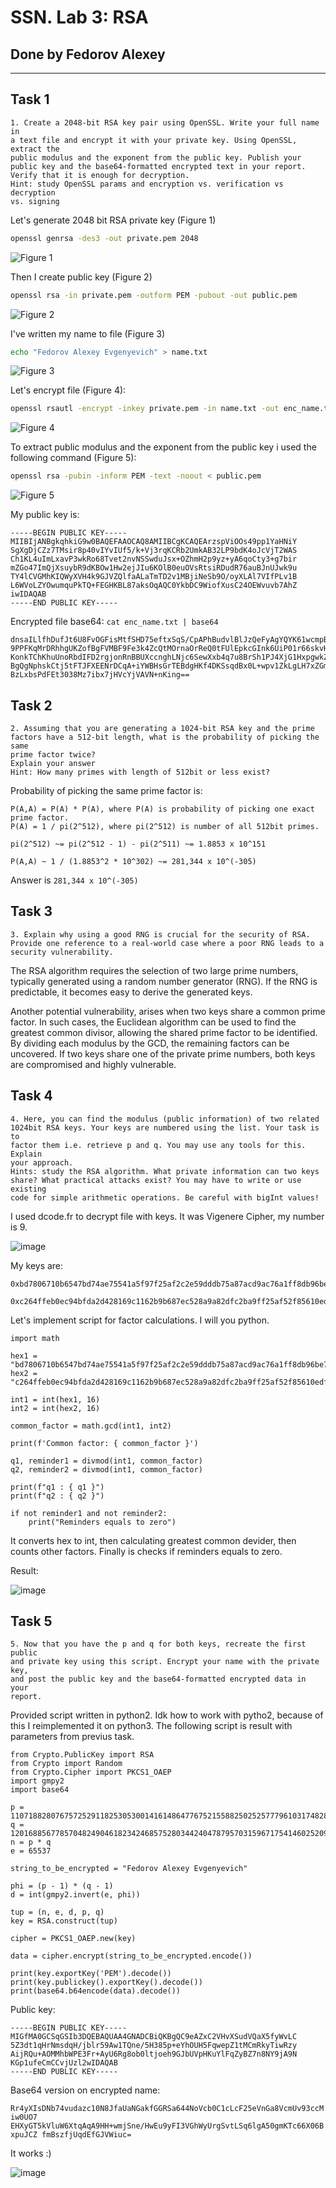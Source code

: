 # SSN. Lab 3: RSA

## Done by Fedorov Alexey

---

## Task 1

```
1. Create a 2048-bit RSA key pair using OpenSSL. Write your full name in
a text file and encrypt it with your private key. Using OpenSSL, extract the
public modulus and the exponent from the public key. Publish your
public key and the base64-formatted encrypted text in your report.
Verify that it is enough for decryption.
Hint: study OpenSSL params and encryption vs. verification vs decryption
vs. signing
```

Let's generate 2048 bit RSA private key (Figure 1)

```sh
openssl genrsa -des3 -out private.pem 2048
```

![Figure 1](https://github.com/user-attachments/assets/f684cd46-accd-4509-9aba-6e0dd2d47a31)

Then I create public key (Figure 2)

```sh
openssl rsa -in private.pem -outform PEM -pubout -out public.pem
```

![Figure 2](https://github.com/user-attachments/assets/300de1ae-179a-477c-8545-affa422c18af)

I've written my name to file (Figure 3)

```sh
echo "Fedorov Alexey Evgenyevich" > name.txt
```

![Figure 3](https://github.com/user-attachments/assets/dca5305a-cd8d-42fb-ba3d-88a181250885)

Let's encrypt file (Figure 4):

```sh
openssl rsautl -encrypt -inkey private.pem -in name.txt -out enc_name.txt
```

![Figure 4](https://github.com/user-attachments/assets/544c102e-eaeb-42c0-86cc-16cf79578fd7)

To extract public modulus and the exponent from the public key i used the following command (Figure 5):

```sh
openssl rsa -pubin -inform PEM -text -noout < public.pem
```

![Figure 5](https://github.com/user-attachments/assets/7e84cfa4-5f6e-4445-b243-7c80ea657dc6)

My public key is:

```
-----BEGIN PUBLIC KEY-----
MIIBIjANBgkqhkiG9w0BAQEFAAOCAQ8AMIIBCgKCAQEArzspViOOs49pp1YaHNiY
SgXgDjCZz7TMsir8p40vIYvIUf5/k+Vj3rqKCRb2UmkAB32LP9bdK4oJcVjT2WAS
Ch1KL4uImLxavP3wkRo68Tvet2nvNSSwduJsx+OZhmH2p9yz+yA6qoCty3+g7bir
mZGo47ImQjXsuybR9dKBOw1Hw2ejJIu6KOlB0euOVsRtsiRDudR76auBJnUJwk9u
TY4lCVGMhKIQWyXVH4k9GJVZQlfaALaTmTD2v1MBjiNeSb9O/oyXLAl7VIfPLv1B
L6WVoLZYOwumquPkTQ+FEGHKBL87aksOqAQC0YkbDC9WiofXusC24OEWvuvb7AhZ
iwIDAQAB
-----END PUBLIC KEY-----
```

Encrypted file base64: `cat enc_name.txt | base64`

```
dnsaILlfhDufJt6U8FvOGFisMtfSHD75eftxSqS/CpAPhBudvlBlJzQeFyAgYQYK61wcmpBIhm7f
9PPFKqMrDRhhgUKZofBgFVMBF9Fe3k4ZcQtMOrnaOrReQ0tFUlEpkcGInk6UiP01r66skvHpNYXM
KonkTChKhuUnoRbdIFD2rgjonRnBBUXccnghLNjc6SewXxb4q7u8BrSh1PJ4XjG1HxpgwkZ1n93S
BgQgNphskCtj5tFTJFXEENrDCqA+iYWBHsGrTEBdgHKf4DKSsqdBx0L+wpv1ZkLgLH7xZGmcir6J
BzLxbsPdFEt3038Mz7ibx7jHVcYjVAVN+nKing==
```

## Task 2

```
2. Assuming that you are generating a 1024-bit RSA key and the prime
factors have a 512-bit length, what is the probability of picking the same
prime factor twice?
Explain your answer
Hint: How many primes with length of 512bit or less exist?
```

Probability of picking the same prime factor is: 

```
P(A,A) = P(A) * P(A), where P(A) is probability of picking one exact prime factor.
P(A) = 1 / pi(2^512), where pi(2^512) is number of all 512bit primes.

pi(2^512) ~= pi(2^512 - 1) - pi(2^511) ~= 1.8853 x 10^151

P(A,A) ~ 1 / (1.8853^2 * 10^302) ~= 281,344 x 10^(-305)
```

Answer is `281,344 x 10^(-305)`

## Task 3

```
3. Explain why using a good RNG is crucial for the security of RSA.
Provide one reference to a real-world case where a poor RNG leads to a
security vulnerability.
```

The RSA algorithm requires the selection of two large prime numbers, typically generated using a random number generator (RNG). If the RNG is predictable, it becomes easy to derive the generated keys.

Another potential vulnerability, arises when two keys share a common prime factor. In such cases, the Euclidean algorithm can be used to find the greatest common divisor, allowing the shared prime factor to be identified. By dividing each modulus by the GCD, the remaining factors can be uncovered. If two keys share one of the private prime numbers, both keys are compromised and highly vulnerable.

## Task 4

```
4. Here, you can find the modulus (public information) of two related
1024bit RSA keys. Your keys are numbered using the list. Your task is to
factor them i.e. retrieve p and q. You may use any tools for this. Explain
your approach.
Hints: study the RSA algorithm. What private information can two keys
share? What practical attacks exist? You may have to write or use existing
code for simple arithmetic operations. Be careful with bigInt values!
```
I used dcode.fr to decrypt file with keys. It was Vigenere Cipher, my number is 9.

![image](https://github.com/user-attachments/assets/6053cb1a-ac22-435b-a569-105a6005e23c)

My keys are:

```
0xbd7806710b6547bd74ae75541a5f97f25af2c2e59dddb75a87acd9ac76a1ff8db96be7d030d534277bfe47dfce69f9e6213941f916ac1ea59d6d3029919324e2c11cf20228d142ef8038c3216d63c4dc5afe03253a460f286f496d8e87a1f4625b515a472ae62516a672059ee7f0d63d8c0f4d286a75b9f7829820af8d4ce5dbL,
```
```
0xc264ffeb0ec94bfda2d428169c1162b9b687ec528a9a82dfc2ba9ff25af52f85610edf49613d07e57ea812791d8acc650157fb31138f0d32a453f031e9da29ed10a415e0757215add11999e5554fb63a21e6f52b71a4a716aabb5b34700266809a5a0e97fc276f6b9a37143704c615ef409d3d101c8f22bcde65483274b2b443L
```

Let's implement script for factor calculations. I will you python.

```
import math

hex1 = "bd7806710b6547bd74ae75541a5f97f25af2c2e59dddb75a87acd9ac76a1ff8db96be7d030d534277bfe47dfce69f9e6213941f916ac1ea59d6d3029919324e2c11cf20228d142ef8038c3216d63c4dc5afe03253a460f286f496d8e87a1f4625b515a472ae62516a672059ee7f0d63d8c0f4d286a75b9f7829820af8d4ce5db"
hex2 = "c264ffeb0ec94bfda2d428169c1162b9b687ec528a9a82dfc2ba9ff25af52f85610edf49613d07e57ea812791d8acc650157fb31138f0d32a453f031e9da29ed10a415e0757215add11999e5554fb63a21e6f52b71a4a716aabb5b34700266809a5a0e97fc276f6b9a37143704c615ef409d3d101c8f22bcde65483274b2b443"

int1 = int(hex1, 16)
int2 = int(hex2, 16)

common_factor = math.gcd(int1, int2)

print(f'Common factor: { common_factor }')

q1, reminder1 = divmod(int1, common_factor)
q2, reminder2 = divmod(int1, common_factor)

print(f"q1 : { q1 }")
print(f"q2 : { q2 }")

if not reminder1 and not reminder2:
    print("Reminders equals to zero")
```

It converts hex to int, then calculating greatest common devider, then counts other factors. Finally is checks if reminders equals to zero.

Result:

![image](https://github.com/user-attachments/assets/f1f32fb9-721b-4dc7-857a-caf3428eeeb4)

## Task 5

```
5. Now that you have the p and q for both keys, recreate the first public
and private key using this script. Encrypt your name with the private key,
and post the public key and the base64-formatted encrypted data in your
report.
```

Provided script written in python2. Idk how to work with pytho2, because of this I reimplemented it on python3. The following script is result with parameters from previus task.

```
from Crypto.PublicKey import RSA
from Crypto import Random
from Crypto.Cipher import PKCS1_OAEP
import gmpy2
import base64

p = 11071882807675725291182530530014161486477675215588250252577796103174828971090329117220453768989936023358023701845301972814614941389921367181925742574987557
q = 12016885677857048249046182342468575280344240478795703159671754146025209664934318131437636423328798953923594511041984885530517263982617861450032629098636031
n = p * q
e = 65537

string_to_be_encrypted = "Fedorov Alexey Evgenyevich"

phi = (p - 1) * (q - 1)
d = int(gmpy2.invert(e, phi))

tup = (n, e, d, p, q)
key = RSA.construct(tup)

cipher = PKCS1_OAEP.new(key)

data = cipher.encrypt(string_to_be_encrypted.encode())

print(key.exportKey('PEM').decode())
print(key.publickey().exportKey().decode())
print(base64.b64encode(data).decode())
```

Public key:

```
-----BEGIN PUBLIC KEY-----
MIGfMA0GCSqGSIb3DQEBAQUAA4GNADCBiQKBgQC9eAZxC2VHvXSudVQaX5fyWvLC
5Z3dt1qHrNmsdqH/jblr59Aw1TQne/5H385p+eYhOUH5FqwepZ1tMCmRkyTiwRzy
AijRQu+AOMMhbWPE3Fr+AyU6Rg8ob0ltjoeh9GJbUVpHKuYlFqZyBZ7n8NY9jA9N
KGp1ufeCmCCvjUzl2wIDAQAB
-----END PUBLIC KEY-----
```

Base64 version on encrypted name: 

`Rr4yXIsDNb74vudazc10N8JfaUaNGakfGGRSa644NoVcb0C1cLcF25eVnGa8VcmUv93ccMiw0UO7
EHXyGT5kVluW6XtqAqA9HH+wmjSne/HwEu9yFI3VGhWyUrgSvtLSq6lgA50gmKTc66X06BxpuJCZ
fmBszfjUqdEfGJVWiuc=`


It works :)

![image](https://github.com/user-attachments/assets/2277f5f5-3dfe-49e1-af82-896aa23d2a10)



